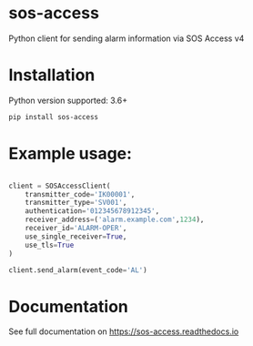 # sos-access
Python client for sending alarm information via SOS Access v4

# Installation

Python version supported: 3.6+

```bash
pip install sos-access
``` 

# Example usage:


```python

client = SOSAccessClient(
    transmitter_code='IK00001',
    transmitter_type='SV001',
    authentication='012345678912345',
    receiver_address=('alarm.example.com',1234),
    receiver_id='ALARM-OPER',
    use_single_receiver=True,
    use_tls=True
)

client.send_alarm(event_code='AL')

```

# Documentation

See full documentation on https://sos-access.readthedocs.io
